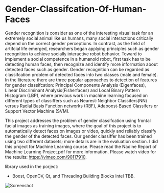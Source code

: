Gender-Classifcation-Of-Human-Faces
===================================
Gender recognition is consider as one of the interesting visual task for an extremely social animal like us humans, many social interactions critically depend on the correct gender perceptions. In contrast, as the field of artifcial life emerged, researchers began applying principles such as gender recognition to achieve socially interactive robot behavior. Toward to implement a social competence in a humanoid robot, first task has to be detecting human faces, then recognize and identify more information about detected faces such as gender. Gender recognition can be regarded as classifcation problem of detected faces
into two classes (male and female). In the literature there are three popular approaches to detection of features for gender classifcation: Principal Components Analysis (Eigenfaces), Linear Discriminant Analysis(Fisherfaces) and Local Binary Pattern Histogram (LBP), where previous work in machine learning focused on different types of classiffers such as Nearest-Neighbor Classifers(NN) versus Radial Basis Function networks (RBF), Adaboost-Based Classifers or Support Vector Machine (SVM).

This project addresses the problem of gender classifcation using frontal facial images as training images, where the goal of this project is to automatically detect faces on images or video, quickly and reliably classify the gender of the detected faces. Our gender classiffer has been trained using two different datasets; more details are in the evaluation section. I did this project for Machine Learning course. Please read the Nadine Report of Machine Learning Project.pdf for more information. Please watch video for the results: https://vimeo.com/90117910.

library used in the porject:
- Boost, OpenCV, Qt, and Threading Building Blocks Intel TBB.

![Screenshot](https://github.com/NadineAB/GenderClassifcationOfHumanFaces/blob/master/Screen%20Shot%202018-08-06%20at%2020.01.17.png)

